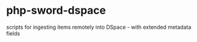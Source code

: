 # php-sword-dspace
scripts for ingesting items remotely into DSpace - with extended metadata fields
